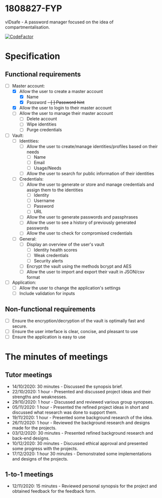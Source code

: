 # 1808827-FYP

vIDsafe - A password manager focused on the idea of compartmentalisation.

[![CodeFactor](https://www.codefactor.io/repository/github/outerme/1808827-fyp/badge)](https://www.codefactor.io/repository/github/outerme/1808827-fyp)

# Specification

## Functional requirements

- [ ] Master account:
	- [x] Allow the user to create a master account
		- [x] Name
		- [x] Password
		~~- [ ] Password hint~~
	- [x] Allow the user to login to their master account
	- [ ] Allow the user to manage their master account
		- [ ] Delete account
		- [ ] Wipe identities
		- [ ] Purge credentials
- [ ] Vault:
	- [ ] Identities:	
		- [ ] Allow the user to create/manage identities/profiles based on their needs
			- [ ] Name
			- [ ] Email
			- [ ] Usage/Needs
		- [ ] Allow the user to search for public information of their identities
	- [ ] Credentials:
		- [ ] Allow the user to generate or store and manage credentials and assign them to the identities
			- [ ] Identity
			- [ ] Username
			- [ ] Password
			- [ ] URL
		- [ ] Allow the user to generate passwords and passphrases
		- [ ] Allow the user to see a history of previously generated passwords
		- [ ] Allow the user to check for compromised credentials
	- [ ] General:
		- [ ] Display an overview of the user's vault
			- [ ] Identity health scores
			- [ ] Weak credentials
			- [ ] Security alerts
		- [ ] Encrypt the vault using the methods bcrypt and AES
		- [ ] Allow the user to import and export their vault in JSON/csv format
- [ ] Application:
	- [ ] Allow the user to change the application's settings
	- [ ] Include validation for inputs

## Non-functional requirements

- [ ] Ensure the encryption/decryption of the vault is optimally fast and secure.
- [ ] Ensure the user interface is clear, concise, and pleasant to use
- [ ] Ensure the application is easy to use

# The minutes of meetings

## Tutor meetings

- 14/10/2020: 30 minutes - Discussed the synopsis brief.
- 22/10/2020: 1 hour - Presented and discussed project ideas and their strengths and weaknesses.
- 29/10/2020: 1 hour - Discussed and reviewed various group synopses.
- 05/11/2020: 1 hour - Presented the refined project ideas in short and discussed what research was done to support them.
- 19/11/2020: 1 hour - Presented some background research of the idea.
- 26/11/2020: 1 hour - Reviewed the background research and designs made for the projects.
- 03/12/2020: 30 minutes - Presented refined background research and back-end designs.
- 10/12/2020: 30 minutes - Discussed ethical approval and presented some progress with the projects.
- 17/12/2020: 1 hour 30 minutes - Demonstrated some implementations and designs of the projects.

## 1-to-1 meetings

- 12/11/2020: 15 minutes - Reviewed personal synopsis for the project and obtained feedback for the feedback form.
